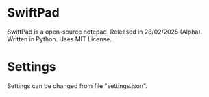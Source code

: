 # SwiftPad
SwiftPad is a open-source notepad. Released in 28/02/2025 (Alpha). Written in Python. Uses MIT License.

# Settings
Settings can be changed from file "settings.json".
